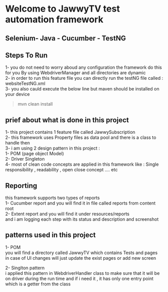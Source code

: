 # Welcome to JawwyTV test automation framework 
## Selenium- Java - Cucumber - TestNG 

## Steps To Run
1- you do not need to worry aboud any configuration the framework do this for you By using 
    WebdriverManager and all directories are dynamic        
2- in order to run this feature file you can directly run the testNG file called : websiteTestNG.xml        
3- you also cauld execute the below line but maven should be installed on your device             
> mvn clean install 



## prief about what is done in this project 
1- this project contains 1 feature file called JawwySubscription             
2- this framework uses Property files as data pool and there is a class to handle then          
3- i am using 2 design pattern in this project :        
   1- POM (page object Model)   
   2- Driver Singleton                  
4- most of clean code concepts are applied in this framework like : Single responsibility , readability , open close concept .... etc


## Reporting
this framework supports two types of reports  
1- Cucumber report and you will find it in file called reports from content root                
2- Extent report and you will find it under resources/reports           
   and i am logging each step with its status and description and screenshot 


## patterns used in this project 
1- POM                  
 you will find a directory called JawwyTV which contains Tests and pages        
in case of UI changes will just update the exist pages or add new screen 

2- Singlton pattern                         
i applied this pattern in WebdriverHandler class to make sure that it will be on driver during the run time 
and if i need it , it has only one entry point which is a getter from the class 


